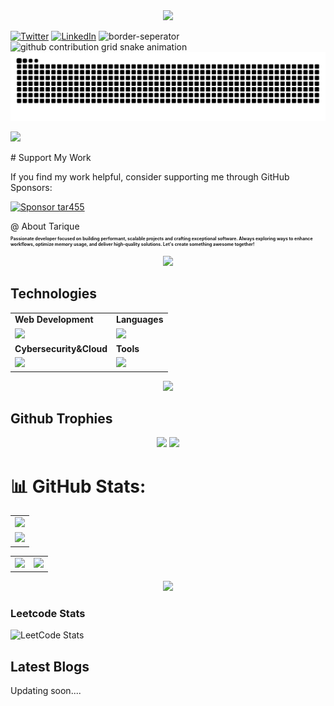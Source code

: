 
<div style="text-align: center;"> 
  <img width="400" src="https://readme-typing-svg.herokuapp.com?font=JetBrains+Mono&weight=600&size=30&duration=3000&color=2AF7B4&width=535&lines=Hi%2C+I'm+Tarique%F0%9F%91%8B;Let's+Connect!"/>
</div>

[![Twitter](https://skillicons.dev/icons?i=twitter)](https://x.com/TweetsTarique)
[![LinkedIn](https://skillicons.dev/icons?i=linkedin)](https://www.linkedin.com/in/md-tarique-ansari-9478a1189/)
![border-seperator](assets/borderseparator.gif) 
![github contribution grid snake animation](https://raw.githubusercontent.com/tar455/tar455/output/github-contribution-grid-snake-dark.svg#gh-dark-mode-only)
![github contribution grid snake animation](https://raw.githubusercontent.com/shahradelahi/shahradelahi/output/github-contribution-grid-snake.svg#gh-light-mode-only)

  
![](https://komarev.com/ghpvc/?username=tar455)
<div># Support My Work

If you find my work helpful, consider supporting me through GitHub Sponsors:

[![Sponsor tar455](https://img.shields.io/badge/Sponsor-%E2%9D%A4-red)](https://github.com/sponsors/tar455)
</div>
@ About Tarique
<p style="font-size:7px;">
<b>Passionate developer focused on building performant, scalable projects and crafting exceptional software. Always exploring ways to enhance workflows, optimize memory usage, and deliver high-quality solutions. Let's create something awesome together! </b>
</p>
<p align="center"><img src= 'https://capsule-render.vercel.app/api?type=rect&color=gradient&height=2.5'/></p>

## Technologies
 
<table>
<tr>
	<td><strong>Web Development</strong></td>
	<td><strong>Languages</strong></td>
</tr>
<tr>
		<td><img src = "https://skillicons.dev/icons?i=html,css,js,react,tailwind,nodejs,bootstrap,express,firebase,mongodb" ></td>
		<td><img src = "https://skillicons.dev/icons?i=java,python,SpringBoot,c&theme=dark"></td>
</tr>
<tr>
	<td><strong>Cybersecurity&Cloud</strong></td>
	<td><strong>Tools</strong></td>
</tr>
<tr>
	<td><img src = "https://skillicons.dev/icons?i=linux,docker,kubernetes,azure,netlify&theme=dark"></td>
	<td><img src = "https://skillicons.dev/icons?i=git,vscode,github,vim,githubactions&theme=dark"></td>
</tr>
</table>

<p align="center"><img src= 'https://capsule-render.vercel.app/api?type=rect&color=gradient&height=2.5'/></p>

## Github Trophies


<p align="center"><img src= 'https://capsule-render.vercel.app/api?type=rect&color=gradient&height=2.5'/>
<img src="https://github-profile-trophy.vercel.app/?username=tar455">	
</p>

# 📊 GitHub Stats:
<table>
  <tr>
    <td>
      <img src="https://github-readme-streak-stats.herokuapp.com?user=tar455&theme=neon-palenight&hide_border=true&card_width=705">
     </td>
   </tr>
  <tr>
    <td>
      <img src="http://github-profile-summary-cards.vercel.app/api/cards/profile-details?username=tar455&theme=2077">
     </td>
   </tr>
</table><table>
  <tr>
    <td><img src="http://github-profile-summary-cards.vercel.app/api/cards/stats?username=tar455&theme=aura_dark"></td>
    <td><img src="http://github-profile-summary-cards.vercel.app/api/cards/most-commit-language?username=tar455&theme=aura_dark"></td>
  </tr>
</table>

<p align="center"><img src= 'https://capsule-render.vercel.app/api?type=rect&color=gradient&height=2.5'/></p>
<h3><b>Leetcode Stats</b></h3>
<img src="https://leetcard.jacoblin.cool/tar455?theme=dark&font=Carrois%20Gothic%20SC&ext=contest" alt="LeetCode Stats">														 


## Latest Blogs

<!-- BLOGPOSTS:START -->
 Updating soon....

<!-- BLOGPOSTS:END -->


